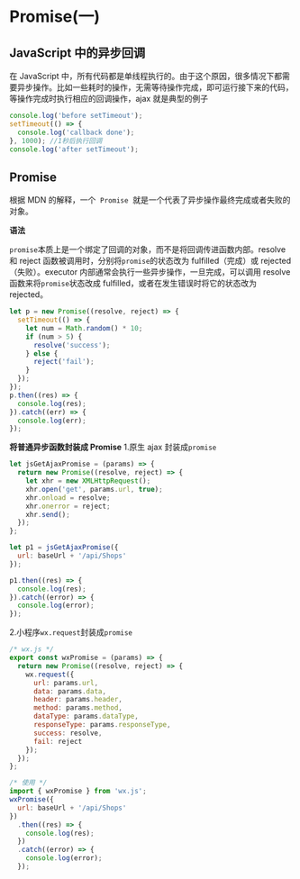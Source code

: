 # Promise(一)

## JavaScript 中的异步回调

在 JavaScript 中，所有代码都是单线程执行的。由于这个原因，很多情况下都需要异步操作。比如一些耗时的操作，无需等待操作完成，即可运行接下来的代码，等操作完成时执行相应的回调操作，ajax 就是典型的例子

```js
console.log('before setTimeout');
setTimeout(() => {
  console.log('callback done');
}, 1000); //1秒后执行回调
console.log('after setTimeout');
```

## Promise

根据 MDN 的解释，一个  `Promise`  就是一个代表了异步操作最终完成或者失败的对象。

**语法**

`promise`本质上是一个绑定了回调的对象，而不是将回调传进函数内部。resolve 和 reject 函数被调用时，分别将`promise`的状态改为 fulfilled（完成）或 rejected（失败）。executor 内部通常会执行一些异步操作，一旦完成，可以调用 resolve 函数来将`promise`状态改成 fulfilled，或者在发生错误时将它的状态改为 rejected。

```js
let p = new Promise((resolve, reject) => {
  setTimeout(() => {
    let num = Math.random() * 10;
    if (num > 5) {
      resolve('success');
    } else {
      reject('fail');
    }
  });
});
p.then((res) => {
  console.log(res);
}).catch((err) => {
  console.log(err);
});
```

**将普通异步函数封装成 Promise** 1.原生 ajax 封装成`promise`

```js
let jsGetAjaxPromise = (params) => {
  return new Promise((resolve, reject) => {
    let xhr = new XMLHttpRequest();
    xhr.open('get', params.url, true);
    xhr.onload = resolve;
    xhr.onerror = reject;
    xhr.send();
  });
};

let p1 = jsGetAjaxPromise({
  url: baseUrl + '/api/Shops'
});

p1.then((res) => {
  console.log(res);
}).catch((error) => {
  console.log(error);
});
```

2.小程序`wx.request`封装成`promise`

```js
/* wx.js */
export const wxPromise = (params) => {
  return new Promise((resolve, reject) => {
    wx.request({
      url: params.url,
      data: params.data,
      header: params.header,
      method: params.method,
      dataType: params.dataType,
      responseType: params.responseType,
      success: resolve,
      fail: reject
    });
  });
};

/* 使用 */
import { wxPromise } from 'wx.js';
wxPromise({
  url: baseUrl + '/api/Shops'
})
  .then((res) => {
    console.log(res);
  })
  .catch((error) => {
    console.log(error);
  });
```

